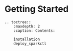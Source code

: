 # Getting Started

```{eval-rst}
.. toctree::
    :maxdepth: 2
    :caption: Contents:

    installation
    deploy_sparkctl
```
